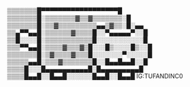
▒▒▒▒▒▒▒█▀▀▀▀▀▀▀▀▀▀▀▀▀▀▀▀▀▀█
▒▒▒▒▒▒▒█░▒▒▒▒▒▒▒▓▒▒▓▒▒▒▒▒▒▒░█
▒▒▒▒▒▒▒█░▒▒▓▒▒▒▒▒▒▒▒▒▄▄▒▓▒▒░█░▄▄
▒▒▄▀▀▄▄█░▒▒▒▒▒▒▓▒▒▒▒█░░▀▄▄▄▄▄▀░░█
▒▒█░░░░█░▒▒▒▒▒▒▒▒▒▒▒█░░░░░░░░░░░█
▒▒▒▀▀▄▄█░▒▒▒▒▓▒▒▒▓▒█░░░█▒░░░░█▒░░█
▒▒▒▒▒▒▒█░▒▓▒▒▒▒▓▒▒▒█░░░░░░░▀░░░░░█
▒▒▒▒▒▄▄█░▒▒▒▓▒▒▒▒▒▒▒█░░█▄▄█▄▄█░░█
▒▒▒▒█░░░█▄▄▄▄▄▄▄▄▄▄█░█▄▄▄▄▄▄▄▄▄█
▒▒▒▒█▄▄█░░█▄▄█░░░░░░█▄▄█░░█▄▄█
İG:TUFANDINC0
